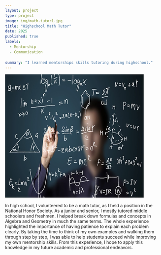 ```yaml
---
layout: project
type: project
image: img/math-tutor1.jpg
title: "Highschool Math Tutor"
date: 2025
published: true
labels:
  - Mentorship
  - Communication

summary: "I learned mentorships skills tutoring during highschool."
---
```


<div class="text-center p-4">
  <img width="450px" height="400" src="../img/math-tutor2.jpg" class="img-thumbnail" >
</div>

 In high school, I volunteered to be a math tutor, as I held a position in the National Honor Society.
As a junior and senior, I mostly tutored middle schoolers and freshmen. I helped break down
formulas and concepts in Algebra and Geometry in much the same terms. The whole experience 
highlighted the importance of having patience to explain each problem clearly. By taking the time
to think of my own examples and walking them through step by step, I was able to help students succeed while
improving my own mentorship skills. From this experience, I hope to apply this knowledge in my future
academic and professional endeavors.



